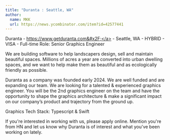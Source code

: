 ```yaml
---
title: "Duranta : Seattle, WA"
author:
  name: MKK
  url: https://news.ycombinator.com/item?id=42577441
---
```

Duranta - <a href="https:&#x2F;&#x2F;www.getduranta.com&#x2F;" rel="nofollow">https:&#x2F;&#x2F;www.getduranta.com&#x2F;</a> - Seattle, WA - HYBRID - VISA - Full-time
Role: Senior Graphics Engineer

We are building software to help landscapers design, sell and maintain beautiful spaces. Millions of acres a year are converted into urban dwelling spaces, and we want to help make them as beautiful and as ecologically friendly as possible.

Duranta as a company was founded early 2024. We are well funded and are expanding our team. We are looking for a talented &amp; experienced graphics engineer. You will be the 2nd graphics engineer on the team and have the opportunity to shape the graphics architecture &amp; make a significant impact on our company’s product and trajectory from the ground up.

Graphics Tech Stack: Typescript &amp; Swift

If you&#x27;re interested in working with us, please apply online. Mention you&#x27;re from HN and let us know why Duranta is of interest and what you&#x27;ve been working on lately.
<JobApplication />
